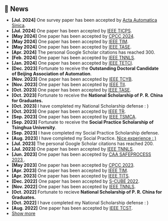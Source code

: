 <h1 id="news"></h1>

<h2 style="margin: 60px 0px 10px;">📰 News</h2>

<ul>
<li><strong>[Jul. 2024]</strong> One survey paper has been accepted by <a href="http://www.aas.net.cn"> Acta Automatica Sinica</a>.</li>
<li><strong>[Jul. 2024]</strong> One paper has been accepted by <a href="https://ieeexplore.ieee.org/xpl/RecentIssue.jsp?punumber=9984155"> IEEE TICPS</a>.</li>
<li><strong>[May 2024]</strong> One paper has been accepted by <a href="http://2024.cn-tcpc.org/home/"> CPCC 2024</a>.</li>
<li><strong>[May 2024]</strong> One paper has been accepted by <a href="https://ieeexplore.ieee.org/xpl/RecentIssue.jsp?reload=true&punumber=19">IEEE TIM</a>.</li>
<li><strong>[May 2024]</strong> One paper has been accepted by <a href="https://ieeexplore.ieee.org/xpl/RecentIssue.jsp?punumber=8856">IEEE TASE</a>.</li>
<li><strong>[Apr. 2024]</strong> The personal Google Scholar citations has reached 300.</li>
<li><strong>[Feb. 2024]</strong> One paper has been accepted by <a href="https://ieeexplore.ieee.org/xpl/RecentIssue.jsp?punumber=5962385">IEEE TNNLS</a>.</li>
<li><strong>[Jan. 2024]</strong> One paper has been accepted by <a href="https://ieeexplore.ieee.org/xpl/RecentIssue.jsp?punumber=7433297">IEEE TETCI</a>.</li>
<li><strong>[Dec. 2023]</strong> Fortunate to receive the <strong> Outstanding Doctoral Candidate of Beijing Association of Automation</strong>.</li>
<li><strong>[Nov. 2023]</strong> One paper has been accepted by <a href="https://ieeexplore.ieee.org/xpl/RecentIssue.jsp?punumber=6221036">IEEE TCYB</a>.</li>
<li><strong>[Nov. 2023]</strong> One paper has been accepted by <a href="https://ieeexplore.ieee.org/xpl/RecentIssue.jsp?punumber=9424">IEEE TII</a>.</li>
<li><strong>[Oct. 2023]</strong> One paper has been accepted by <a href="https://ieeexplore.ieee.org/xpl/RecentIssue.jsp?punumber=8856">IEEE TASE</a>.</li>
<li><strong>[Oct. 2023]</strong> Fortunate to receive the <strong> National Scholarship of P. R. China for Graduates. </strong></li>
<li><strong>[Oct. 2023]</strong> I have completed my National Scholarship defense : )</li>
<li><strong>[Oct. 2023]</strong> One paper has been accepted by <a href="https://ieeexplore.ieee.org/xpl/RecentIssue.jsp?punumber=24"> IEEE TR</a>. </li>
<li><strong>[Sep. 2023]</strong> One paper has been accepted by <a href="https://ieeexplore.ieee.org/xpl/RecentIssue.jsp?punumber=6221021"> IEEE TSMCA</a>. </li>
<li><strong>[Sep. 2023]</strong> Fortunate to receive the <strong> Social Practice Scholarship of Tsinghua University</strong>.</li>
<li><strong>[Sep. 2023]</strong> I have completed my Social Practice Scholarship defense.</li>
<li><strong>[Aug. 2023]</strong> I have completed my Social Practice. <a href="https://www.sohu.com/a/710990497_120972834"> Nice experience : )</a> </li>
<li><strong>[Jul. 2023]</strong> The personal Google Scholar citations has reached 200.</li>
<li><strong>[Jul. 2023]</strong> One paper has been accepted by <a href="https://ieeexplore.ieee.org/xpl/RecentIssue.jsp?punumber=5962385">IEEE TNNLS</a>.</li>
<li><strong>[Jun. 2023]</strong> One paper has been accepted by <a href="https://fdd2023.aconf.org"> CAA SAFEPROCESS 2023 </a>.</li>
<li><strong>[May 2023]</strong> One paper has been accepted by <a href="http://2023.cn-tcpc.org/home/"> CPCC 2023</a>.</li>
<li><strong>[Apr. 2023]</strong> One paper has been accepted by <a href="https://ieeexplore.ieee.org/xpl/RecentIssue.jsp?reload=true&punumber=19">IEEE TIM</a>.</li>
<li><strong>[Apr. 2023]</strong> One paper has been accepted by <a href="https://ieeexplore.ieee.org/xpl/RecentIssue.jsp?punumber=6979">IEEE TITS</a>.</li>
<li><strong>[Dec. 2022]</strong> One paper has been accepted by <a href="https://s-cubeconference.eai-conferences.org/2022/">S-CUBE 2022</a>.</li>
<li><strong>[Nov. 2022]</strong> One paper has been accepted by <a href="https://ieeexplore.ieee.org/xpl/RecentIssue.jsp?punumber=5962385">IEEE TNNLS</a>.</li>
<li><strong>[Oct. 2022]</strong> Fortunate to recieve <strong> National Scholarship of P. R. China for Graduates. </strong></li>
<li><strong>[Oct. 2022]</strong> I have completed my National Scholarship defense : )</li>
<li><strong>[Aug. 2022]</strong> One paper has been accepted by <a href="https://ieeexplore.ieee.org/xpl/RecentIssue.jsp?punumber=87">IEEE TCST</a>.</li>
<li> <a href="javascript:toggle_vis('newsmore')">Show more</a> </li>
 <div id="newsmore" style="display:none"> 
<li><strong>[Jun. 2022]</strong> One paper has been accepted by <a href="http://2022.cn-tcpc.org/home/"> CPCC 2022</a>.</li>
  <li><strong>[Aug. 2021]</strong> One paper has been accepted by <a href="https://ieeexplore.ieee.org/xpl/RecentIssue.jsp?reload=true&punumber=19">IEEE TIM</a>.</li>
</div>
</ul>
